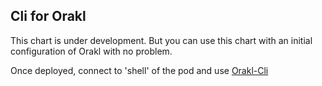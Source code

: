 ## Cli for Orakl ##


This chart is under development.
But you can use this chart with an initial configuration of Orakl with no problem.

Once deployed, connect to 'shell' of the pod and use [Orakl-Cli](https://github.com/Bisonai-CIC/orakl/tree/master/docs/v0.1-operator)